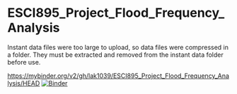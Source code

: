 # ESCI895_Project_Flood_Frequency_Analysis

Instant data files were too large to upload, so data files were compressed in a folder. They must be extracted and removed from the instant data folder before use.

https://mybinder.org/v2/gh/lak1039/ESCI895_Project_Flood_Frequency_Analysis/HEAD
[![Binder](https://mybinder.org/badge_logo.svg)](https://mybinder.org/v2/gh/lak1039/ESCI895_Project_Flood_Frequency_Analysis/HEAD)
